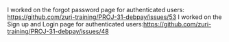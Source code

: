 I worked on the forgot password page for authenticated users: https://github.com/zuri-training/PROJ-31-debpay/issues/53
I worked on the Sign up and Login page for authenticated users:https://github.com/zuri-training/PROJ-31-debpay/issues/48
